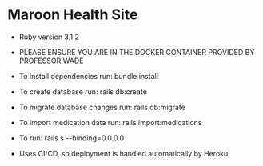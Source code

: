# Maroon Health Site

* Ruby version 3.1.2

* PLEASE ENSURE YOU ARE IN THE DOCKER CONTAINER PROVIDED BY PROFESSOR WADE

* To install dependencies run: bundle install

* To create database run: rails db:create

* To migrate database changes run: rails db:migrate

* To import medication data run: rails import:medications

* To run: rails s --binding=0.0.0.0

* Uses CI/CD, so deployment is handled automatically by Heroku
